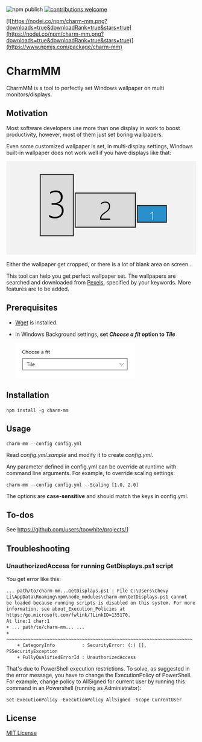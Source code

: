 ![npm publish](https://github.com/toowhite/CharmMM/actions/workflows/npm-publish.yml/badge.svg)
[![contributions welcome](https://img.shields.io/badge/contributions-welcome-brightgreen.svg?style=flat)](https://github.com/toowhite/CharmMM/issues)

[![https://nodei.co/npm/charm-mm.png?downloads=true&downloadRank=true&stars=true](https://nodei.co/npm/charm-mm.png?downloads=true&downloadRank=true&stars=true)](https://www.npmjs.com/package/charm-mm)

# CharmMM

CharmMM is a tool to perfectly set Windows wallpaper on multi monitors/displays. 

## Motivation
Most software developers use more than one display in work to boost productivity, however, most of them just set boring wallpapers. 

Even some customized wallpaper is set, in multi-display settings, Windows built-in wallpaper does not work well if you have displays like that:

![displays-illustration](docs/displays-illustration.png)

Either the wallpaper get cropped, or there is a lot of blank area on screen...

This tool can help you get perfect wallpaper set. The wallpapers are searched and downloaded from [Pexels](https://www.pexels.com/), specified by your keywords. More features are to be added.

## Prerequisites

- [Wget](https://www.gnu.org/software/wget/) is installed. 
- In Windows Background settings, **set *Choose a fit* option to *Tile***
  
  ![choose-fit](docs/choose-fit.png)

## Installation
`npm install -g charm-mm` 
## Usage 
  ```
  charm-mm --config config.yml
  ```
  Read *config.yml.sample* and modify it to create *config.yml*.

  Any parameter defined in config.yml can be override at runtime with command line arguments. For example, to override scaling settings:
  ```
  charm-mm --config config.yml --Scaling [1.0, 2.0]
  ```
  
  The options are **case-sensitive** and should match the keys in config.yml. 
## To-dos
See https://github.com/users/toowhite/projects/1

## Troubleshooting
### UnauthorizedAccess for running GetDisplays.ps1 script
You get error like this:
```
... path/to/charm-mm...GetDisplays.ps1 : File C:\Users\Chevy Li\AppData\Roaming\npm\node_modules\charm-mm\GetDisplays.ps1 cannot
be loaded because running scripts is disabled on this system. For more information, see about_Execution_Policies at https:/go.microsoft.com/fwlink/?LinkID=135170.
At line:1 char:1
+ ... path/to/charm-mm... ...
+ ~~~~~~~~~~~~~~~~~~~~~~~~~~~~~~~~~~~~~~~~~~~~~~~~~~~~~~~~~~~~~~~~~~~~~
    + CategoryInfo          : SecurityError: (:) [], PSSecurityException
    + FullyQualifiedErrorId : UnauthorizedAccess
```
That's due to PowerShell execution restrictions. To solve, as suggested in the error message, you have to change the ExecutionPolicy of PowerShell. For example, change policy to AllSigned for current user by running this command in an  Powershell (running as Administrator):

```
Set-ExecutionPolicy -ExecutionPolicy AllSigned -Scope CurrentUser
```


## License
[MIT License](./LICENSE)
